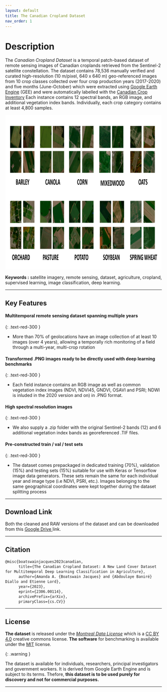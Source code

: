 ```yaml
---
layout: default
title: The Canadian Cropland Dataset
nav_order: 1
---
```


# Description

The *Canadian Cropland Dataset* is a temporal patch-based dataset of remote sensing images of Canadian croplands retrieved from the Sentinel-2 satellite constellation. The dataset contains 78,536 manually verified and curated high-resolution (10 m/pixel, 640 x 640 m) geo-referenced images from 10 crop classes collected over four crop production years (2017-2020) and five months (June-October) which were extracted using [Google Earth Engine](https://earthengine.google.com/  "Google Earth Engine") (GEE) and were automatically labelled with the [Canadian Crop Inventory](https://www.agr.gc.ca/atlas/aci "Canadian Crop Inventory") Each instance contains 12 spectral bands, an RGB image, and additional vegetation index bands. Individually, each crop category contains at least 4,800 samples.


<p align="center"><img src="figures/home/crop_mosaic_10_categories.png" alt="An overview of sample patches of the crop classes in the dataset. The images measure 64 x 64 pixels and have a spatial resolution of 10 m/pixel." width="980" height="495" /></p>

**Keywords :** satellite imagery, remote sensing, dataset, agriculture, cropland, supervised learning, image classification, deep learning.

___

## Key Features


#### **Multitemporal remote sensing dataset spanning multiple years** 
 {: .text-red-300 }   
 - More than 70% of geolocations have an image collection of at least 10 images (over 4 years), allowing a temporally rich monitoring of a field through a multi-year, multi-crop rotation

#### **Transformed .PNG images ready to be directly used with deep learning benchmarks** 
{: .text-red-300 }
- Each field instance contains an RGB image as well as common vegetation index images (NDVI, NDVI45, GNDVI, OSAVI and PSRI; NDWI is inluded in the 2020 version and on) in .PNG format.

#### **High spectral resolution images** 
 {: .text-red-300 }
 - We also supply a .zip folder with the original Sentinel-2 bands (12) and 6 additional vegetation index bands as georeferenced .TIF files. 

#### **Pre-constructed train / val / test sets** 
{: .text-red-300 }
- The dataset comes prepackaged in dedicated training (70%), validation (15%) and testing sets (15%) suitable for use with Keras or Tensorflow image data generators. These sets remain the same for each individual year and image type (i.e NDVI, PSRI, etc.). Images belonging to the same geographical coordinates were kept together during the dataset splitting process

___

## Download Link

Both the cleaned and RAW versions of the dataset and can be downloaded from this [Google Drive ](https://drive.google.com/drive/folders/1mNI8B5EMk0Xgvx2Pc9ztnQRaW9pXh8yb?usp=sharing "Link to dataset") link. 

___

## Citation

```
@misc{boatswainjacques2023canadian,
      title={The Canadian Cropland Dataset: A New Land Cover Dataset for Multitemporal Deep Learning Classification in Agriculture}, 
      author={Amanda A. {Boatswain Jacques} and {Abdoulaye Baniré} Diallo and Etienne Lord},
      year={2023},
      eprint={2306.00114},
      archivePrefix={arXiv},
      primaryClass={cs.CV}}
```
___

## License 

**The dataset** is released under the [*Montreal Data License*](https://github.com/bioinfoUQAM/Canadian-cropland-dataset/blob/main/DATA_LICENSE) which is a [CC BY 4.0](https://creativecommons.org/licenses/by/4.0/) creative commons license. 
**The software** for benchmarking is available under the [MIT](https://github.com/bioinfoUQAM/Canadian-cropland-dataset/blob/main/CODE_LICENSE) license.

{: .warning }

The dataset is available for individuals, researchers, principal investigators and government workers. It is derived from Google Earth Engine and is subject to its terms. Thefore, **this dataset is to be used purely for discovery and not for commercial purposes.**

___
